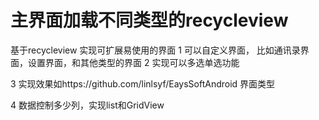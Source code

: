 ﻿# 主界面加载不同类型的recycleview

基于recycleview 实现可扩展易使用的界面
1  可以自定义界面，
   比如通讯录界面，设置界面，和其他类型的界面
2  实现可以多选单选功能 



3 实现效果如https://github.com/linlsyf/EaysSoftAndroid 界面类型


4 数据控制多少列，实现list和GridView
 
